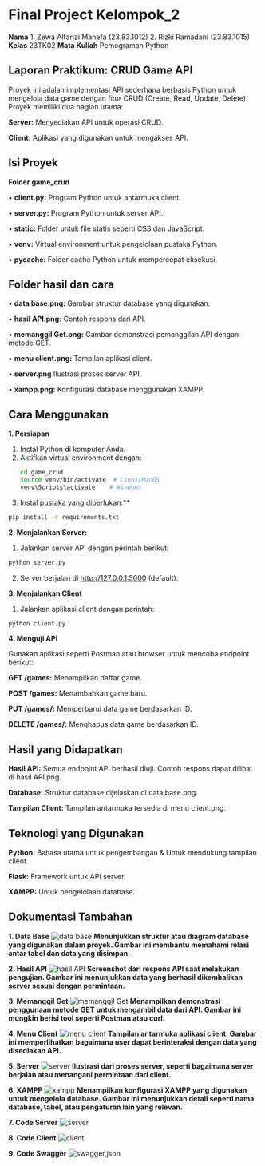# Final Project Kelompok_2 
**Nama** 1. Zewa Alfarizi Manefa (23.83.1012)
2. Rizki Ramadani (23.83.1015)
**Kelas** 23TK02
**Mata Kuliah** Pemograman Python


## Laporan Praktikum: CRUD Game API

Proyek ini adalah implementasi API sederhana berbasis Python untuk mengelola data game dengan fitur CRUD (Create, Read, Update, Delete). Proyek memiliki dua bagian utama:

**Server:** Menyediakan API untuk operasi CRUD.

**Client:** Aplikasi yang digunakan untuk mengakses API.


## Isi Proyek

**Folder game_crud**

• **client.py:** Program Python untuk antarmuka client.

• **server.py:** Program Python untuk server API.

• **static:** Folder untuk file statis seperti CSS dan JavaScript.

• **venv:** Virtual environment untuk pengelolaan pustaka Python.

• **pycache:** Folder cache Python untuk mempercepat eksekusi.


## Folder hasil dan cara

• **data base.png:** Gambar struktur database yang digunakan.

• **hasil API.png:** Contoh respons dari API.

• **memanggil Get.png:** Gambar demonstrasi pemanggilan API dengan metode GET.

• **menu client.png:** Tampilan aplikasi client.

• **server.png** Ilustrasi proses server API.

• **xampp.png:** Konfigurasi database menggunakan XAMPP.


## Cara Menggunakan

**1. Persiapan**
   1. Instal Python di komputer Anda.
   2. Aktifkan virtual environment dengan:
      ```bash
      cd game_crud
      source venv/bin/activate  # Linux/MacOS
      venv\Scripts\activate    # Windows
      ```
   3. Instal pustaka yang diperlukan:**
  ```bash
  pip install -r requirements.txt
  ```
**2. Menjalankan Server:**
   1. Jalankan server API dengan perintah berikut:
```bash
python server.py
```
   2. Server berjalan di http://127.0.0.1:5000 (default).

**3. Menjalankan Client**
   1. Jalankan aplikasi client dengan perintah:
```bash
python client.py
```
**4. Menguji API**

Gunakan aplikasi seperti Postman atau browser untuk mencoba endpoint berikut:

**GET /games:** Menampilkan daftar game.

**POST /games:** Menambahkan game baru.

**PUT /games/<id>:** Memperbarui data game berdasarkan ID.

**DELETE /games/<id>:** Menghapus data game berdasarkan ID.


## Hasil yang Didapatkan

**Hasil API:** Semua endpoint API berhasil diuji. Contoh respons dapat dilihat di hasil API.png.

**Database:** Struktur database dijelaskan di data base.png.

**Tampilan Client:** Tampilan antarmuka tersedia di menu client.png.


## Teknologi yang Digunakan

**Python:** Bahasa utama untuk pengembangan & Untuk mendukung tampilan client.

**Flask:** Framework untuk API server.

**XAMPP:** Untuk pengelolaan database.


## Dokumentasi Tambahan

**1. Data Base**
![data base](https://github.com/user-attachments/assets/cfc16705-abc5-4183-833e-8b78116a7f9f)
**Menunjukkan struktur atau diagram database yang digunakan dalam proyek. Gambar ini membantu memahami relasi antar tabel dan data yang disimpan.**

**2. Hasil API**
![hasil API](https://github.com/user-attachments/assets/93db4946-55d9-4a84-96a2-2f33272c5525)
**Screenshot dari respons API saat melakukan pengujian. Gambar ini menunjukkan data yang berhasil dikembalikan server sesuai dengan permintaan.**

**3. Memanggil Get**
![memanggil Get](https://github.com/user-attachments/assets/62f9dcf5-e8c9-42f9-ae20-c85309e8ff3b)
**Menampilkan demonstrasi penggunaan metode GET untuk mengambil data dari API. Gambar ini mungkin berisi tool seperti Postman atau curl.**

**4. Menu Client**
![menu client](https://github.com/user-attachments/assets/c04f5ab4-47cb-4bf3-beae-09751d84dd78)
**Tampilan antarmuka aplikasi client. Gambar ini memperlihatkan bagaimana user dapat berinteraksi dengan data yang disediakan API.**

**5. Server**
![server](https://github.com/user-attachments/assets/6478acb1-0504-4ee3-8e81-fc0edb9e3642)
**Ilustrasi dari proses server, seperti bagaimana server berjalan atau menangani permintaan dari client.**

**6. XAMPP**
![xampp](https://github.com/user-attachments/assets/02fe6ae7-9ae9-470f-aba4-c6b3876fab60)
**Menampilkan konfigurasi XAMPP yang digunakan untuk mengelola database. Gambar ini menunjukkan detail seperti nama database, tabel, atau pengaturan lain yang relevan.**

**7. Code Server**
![server](https://github.com/user-attachments/assets/3f3d0acd-c814-4726-8ee6-e7ddaa9c4b0f)

**8. Code Client**
![client](https://github.com/user-attachments/assets/beaba9ec-88db-4e3b-8f78-7d46c4c90b07)

**9. Code Swagger**
![swagger,json](https://github.com/user-attachments/assets/3fc3dcf6-6c4a-47f4-b7c3-215a8999f606)
